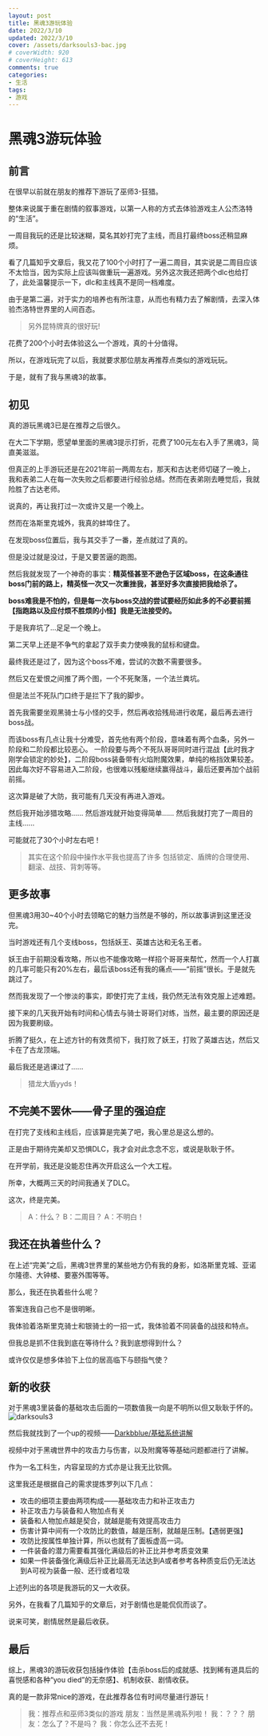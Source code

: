 ```yaml
---
layout: post
title: 黑魂3游玩体验
date: 2022/3/10
updated: 2022/3/10
cover: /assets/darksouls3-bac.jpg
# coverWidth: 920
# coverHeight: 613
comments: true
categories: 
- 生活
tags:
- 游戏
---
```


# 黑魂3游玩体验
## 前言
在很早以前就在朋友的推荐下游玩了巫师3-狂猎。

整体来说属于重在剧情的叙事游戏，以第一人称的方式去体验游戏主人公杰洛特的“生活”。

一周目我玩的还是比较迷糊，莫名其妙打完了主线，而且打最终boss还稍显麻烦。

看了几篇知乎文章后，我又花了100个小时打了一遍二周目，其实说是二周目应该不太恰当，因为实际上应该叫做重玩一遍游戏。另外这次我还把两个dlc也给打了，此处温馨提示一下，dlc和主线真不是同一档难度。

由于是第二遍，对于实力的培养也有所注意，从而也有精力去了解剧情，去深入体验杰洛特世界里的人间百态。

> 另外昆特牌真的很好玩!

花费了200个小时去体验这么一个游戏，真的十分值得。

所以，在游戏玩完了以后，我就要求那位朋友再推荐点类似的游戏玩玩。

于是，就有了我与黑魂3的故事。

## 初见
真的游玩黑魂3已是在推荐之后很久。

在大二下学期，愿望单里面的黑魂3提示打折，花费了100元左右入手了黑魂3，简直美滋滋。

但真正的上手游玩还是在2021年前一两周左右，那天和古达老师切磋了一晚上，我和表弟二人在每一次失败之后都要进行经验总结。然而在表弟刚去睡觉后，我就险胜了古达老师。

说真的，再让我打过一次或许又是一个晚上。

然而在洛斯里克城外，我真的蚌埠住了。

在发现boss位置后，我与其交手了一番，差点就过了真的。

但是没过就是没过，于是又要苦逼的跑图。

然后我就发现了一个神奇的事实：**精英怪甚至不逊色于区域boss，在这条通往boss门前的路上，精英怪一次又一次重挫我，甚至好多次直接把我给杀了。**

**boss难我是不怕的，但是每一次与boss交战的尝试要经历如此多的不必要前摇【指跑路以及应付烦不胜烦的小怪】我是无法接受的。**

于是我弃坑了...足足一个晚上。

第二天早上还是不争气的拿起了双手卖力使唤我的鼠标和键盘。

最终我还是过了，因为这个boss不难，尝试的次数不需要很多。

然后又在爱恨之间推了两个图，一个不死聚落，一个法兰粪坑。

但是法兰不死队门口终于是拦下了我的脚步。

首先我需要坐观黑骑士与小怪的交手，然后再收拾残局进行收尾，最后再去进行boss战。

而该boss有几点让我十分难受，首先他有两个阶段，意味着有两个血条，另外一阶段和二阶段都比较恶心。
一阶段要与两个不死队哥哥同时进行混战【此时我才刚学会锁定的妙处】，二阶段boss装备带有火焰附魔效果，单纯的格挡效果较差。
因此每次好不容易进入二阶段，也很难以残躯继续赢得战斗，最后还要再加个战前前摇。

这次算是破了大防，我可能有几天没有再进入游戏。

然后我开始涉猎攻略......
然后游戏就开始变得简单......
然后我就打完了一周目的主线......

可能就花了30个小时左右吧！

> 其实在这个阶段中操作水平我也提高了许多
> 包括锁定、盾牌的合理使用、翻滚、战技、背刺等等。
## 更多故事

但黑魂3用30~40个小时去领略它的魅力当然是不够的，所以故事讲到这里还没完。

当时游戏还有几个支线boss，包括妖王、英雄古达和无名王者。

妖王由于前期没看攻略，所以也不能像攻略一样招个哥哥来帮忙，然而一个人打赢的几率可能只有20%左右，最后该boss还有我的痛点——“前摇”很长。于是就先跳过了。

然而我发现了一个惨淡的事实，即使打完了主线，我仍然无法有效克服上述难题。

接下来的几天我开始有时间和心情去与骑士哥哥们对练，当然，最主要的原因还是因为我要刷级。

折腾了挺久，在上述方针的有效贯彻下，我打败了妖王，打败了英雄古达，然后又卡在了古龙顶端。

最后我还是逃课过了......
> 猎龙大盾yyds！

##  不完美不罢休——骨子里的强迫症
在打完了支线和主线后，应该算是完美了吧，我心里总是这么想的。

正是由于期待完美却又恐惧DLC，我才会对此念念不忘，或说是耿耿于怀。

在开学前，我还是没能忍住再次开启这么一个大工程。

所幸，大概两三天的时间我通关了DLC。

这次，终是完美。
> A：什么？
> B：二周目？
> A：不明白！

## 我还在执着些什么？
在上述“完美”之后，黑魂3世界里的某些地方仍有我的身影，如洛斯里克城、亚诺尔隆德、大钟楼、要塞外围等等。

那么，我还在执着些什么呢？

答案连我自己也不是很明晰。

我体验着洛斯里克骑士和银骑士的一招一式，我体验着不同装备的战技和特点。

但我总是抓不住我到底在等待什么？我到底想得到什么？

或许仅仅是想多体验下上位的居高临下与颐指气使？
## 新的收获
对于黑魂3里装备的基础攻击后面的一项数值我一向是不明所以但又耿耿于怀的。
![darksouls3](/assets/dark-soulsIII.jpg)

然后我就找到了一个up的视频——[Darkbblue/基础系统讲解](https://m.bilibili.com/video/BV1e7411v7Hg)

视频中对于黑魂世界中的攻击力与伤害，以及附魔等等基础问题都进行了讲解。

作为一名工科生，内容呈现的方式亦是让我无比钦佩。

这里我还是根据自己的需求提炼罗列以下几点：
- 攻击的细项主要由两项构成——基础攻击力和补正攻击力
- 补正攻击力与装备和人物加点有关
- 装备和人物加点越是契合，就越是能有效提高攻击力
- 伤害计算中间有一个攻防比的数值，越是压制，就越是压制。【遇弱更强】
- 攻防比按属性单独计算，所以也就有了面板虚高一词。
- 一件装备的潜力需要看其强化满级后的补正比并参考质变效果
- 如果一件装备强化满级后补正比最高无法达到A或者参考各种质变后仍无法达到A可视为装备一般、还行或者垃圾

上述列出的各项是我游玩的又一大收获。

另外，在我看了几篇知乎的文章后，对于剧情也是能侃侃而谈了。

说来可笑，剧情居然是最后收获。

## 最后
综上，黑魂3的游玩收获包括操作体验【击杀boss后的成就感、找到稀有道具后的喜悦感和各种“you died”的无奈感】、机制收获、剧情收获。

真的是一款非常nice的游戏，在此推荐各位有时间尽量进行游玩！

> 我：推荐点和巫师3类似的游戏
> 朋友：当然是黑魂系列啦！
> 我：？？？
> 朋友：怎么了？不是吗？
> 我：你怎么还不去死！
